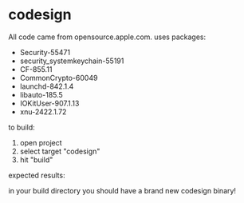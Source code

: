 codesign
========

All code came from opensource.apple.com. uses packages:
* Security-55471
* security_systemkeychain-55191
* CF-855.11
* CommonCrypto-60049
* launchd-842.1.4
* libauto-185.5
* IOKitUser-907.1.13
* xnu-2422.1.72

to build:

1. open project
2. select target "codesign"
3. hit "build"

expected results:

in your build directory you should have a brand new codesign binary!
